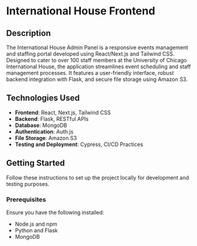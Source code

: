 # International House Frontend

## Description
The International House Admin Panel is a responsive events management and staffing portal developed using React/Next.js and Tailwind CSS. Designed to cater to over 100 staff members at the University of Chicago International House, the application streamlines event scheduling and staff management processes. It features a user-friendly interface, robust backend integration with Flask, and secure file storage using Amazon S3.

## Technologies Used
- **Frontend**: React, Next.js, Tailwind CSS
- **Backend**: Flask, RESTful APIs
- **Database**: MongoDB
- **Authentication**: Auth.js
- **File Storage**: Amazon S3
- **Testing and Deployment**: Cypress, CI/CD Practices

## Getting Started
Follow these instructions to set up the project locally for development and testing purposes.

### Prerequisites
Ensure you have the following installed:
- Node.js and npm
- Python and Flask
- MongoDB